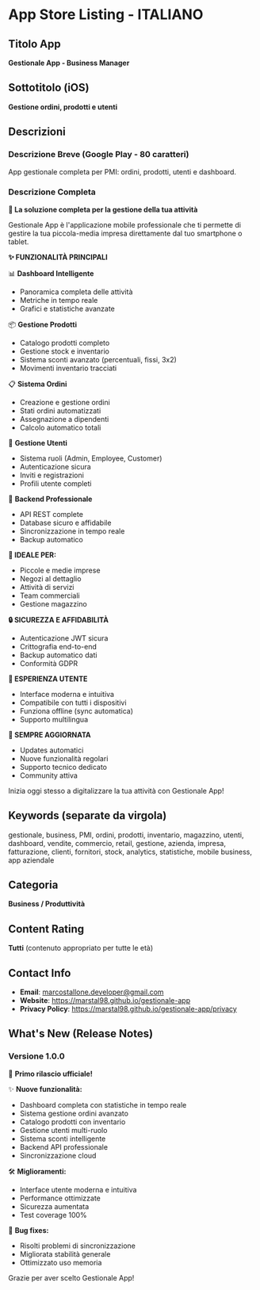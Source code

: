 # App Store Listing - ITALIANO

## Titolo App
**Gestionale App - Business Manager**

## Sottotitolo (iOS)
**Gestione ordini, prodotti e utenti**

## Descrizioni

### Descrizione Breve (Google Play - 80 caratteri)
App gestionale completa per PMI: ordini, prodotti, utenti e dashboard.

### Descrizione Completa

**🏢 La soluzione completa per la gestione della tua attività**

Gestionale App è l'applicazione mobile professionale che ti permette di gestire la tua piccola-media impresa direttamente dal tuo smartphone o tablet.

**✨ FUNZIONALITÀ PRINCIPALI**

📊 **Dashboard Intelligente**
- Panoramica completa delle attività
- Metriche in tempo reale
- Grafici e statistiche avanzate

📦 **Gestione Prodotti**
- Catalogo prodotti completo
- Gestione stock e inventario
- Sistema sconti avanzato (percentuali, fissi, 3x2)
- Movimenti inventario tracciati

📋 **Sistema Ordini**
- Creazione e gestione ordini
- Stati ordini automatizzati
- Assegnazione a dipendenti
- Calcolo automatico totali

👥 **Gestione Utenti**
- Sistema ruoli (Admin, Employee, Customer)
- Autenticazione sicura
- Inviti e registrazioni
- Profili utente completi

🔗 **Backend Professionale**
- API REST complete
- Database sicuro e affidabile
- Sincronizzazione in tempo reale
- Backup automatico

**🎯 IDEALE PER:**
- Piccole e medie imprese
- Negozi al dettaglio
- Attività di servizi
- Team commerciali
- Gestione magazzino

**🔒 SICUREZZA E AFFIDABILITÀ**
- Autenticazione JWT sicura
- Crittografia end-to-end
- Backup automatico dati
- Conformità GDPR

**📱 ESPERIENZA UTENTE**
- Interface moderna e intuitiva
- Compatibile con tutti i dispositivi
- Funziona offline (sync automatica)
- Supporto multilingua

**🚀 SEMPRE AGGIORNATA**
- Updates automatici
- Nuove funzionalità regolari
- Supporto tecnico dedicato
- Community attiva

Inizia oggi stesso a digitalizzare la tua attività con Gestionale App!

## Keywords (separate da virgola)

gestionale, business, PMI, ordini, prodotti, inventario, magazzino, utenti, dashboard, vendite, commercio, retail, gestione, azienda, impresa, fatturazione, clienti, fornitori, stock, analytics, statistiche, mobile business, app aziendale

## Categoria
**Business / Produttività**

## Content Rating
**Tutti** (contenuto appropriato per tutte le età)

## Contact Info
- **Email**: marcostallone.developer@gmail.com
- **Website**: https://marstal98.github.io/gestionale-app
- **Privacy Policy**: https://marstal98.github.io/gestionale-app/privacy

## What's New (Release Notes)

### Versione 1.0.0
🎉 **Primo rilascio ufficiale!**

✨ **Nuove funzionalità:**
- Dashboard completa con statistiche in tempo reale
- Sistema gestione ordini avanzato
- Catalogo prodotti con inventario
- Gestione utenti multi-ruolo
- Sistema sconti intelligente
- Backend API professionale
- Sincronizzazione cloud

🛠️ **Miglioramenti:**
- Interface utente moderna e intuitiva
- Performance ottimizzate
- Sicurezza aumentata
- Test coverage 100%

🔧 **Bug fixes:**
- Risolti problemi di sincronizzazione
- Migliorata stabilità generale
- Ottimizzato uso memoria

Grazie per aver scelto Gestionale App!